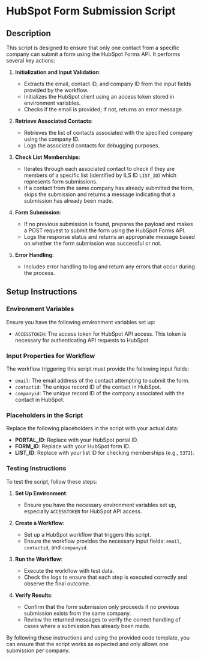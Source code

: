 
# HubSpot Form Submission Script

## Description

This script is designed to ensure that only one contact from a specific company can submit a form using the HubSpot Forms API. It performs several key actions:

1. **Initialization and Input Validation**:
   - Extracts the email, contact ID, and company ID from the input fields provided by the workflow.
   - Initializes the HubSpot client using an access token stored in environment variables.
   - Checks if the email is provided; if not, returns an error message.

2. **Retrieve Associated Contacts**:
   - Retrieves the list of contacts associated with the specified company using the company ID.
   - Logs the associated contacts for debugging purposes.

3. **Check List Memberships**:
   - Iterates through each associated contact to check if they are members of a specific list (identified by ILS ID `LIST_ID`) which represents form submissions.
   - If a contact from the same company has already submitted the form, skips the submission and returns a message indicating that a submission has already been made.

4. **Form Submission**:
   - If no previous submission is found, prepares the payload and makes a POST request to submit the form using the HubSpot Forms API.
   - Logs the response status and returns an appropriate message based on whether the form submission was successful or not.

5. **Error Handling**:
   - Includes error handling to log and return any errors that occur during the process.

## Setup Instructions

### Environment Variables

Ensure you have the following environment variables set up:

- `ACCESSTOKEN`: The access token for HubSpot API access. This token is necessary for authenticating API requests to HubSpot.

### Input Properties for Workflow

The workflow triggering this script must provide the following input fields:

- `email`: The email address of the contact attempting to submit the form.
- `contactid`: The unique record ID of the contact in HubSpot.
- `companyid`: The unique record ID of the company associated with the contact in HubSpot.

### Placeholders in the Script

Replace the following placeholders in the script with your actual data:

- **PORTAL_ID**: Replace with your HubSpot portal ID.
- **FORM_ID**: Replace with your HubSpot form ID.
- **LIST_ID**: Replace with your list ID for checking memberships (e.g., `5372`).

### Testing Instructions

To test the script, follow these steps:

1. **Set Up Environment**:
   - Ensure you have the necessary environment variables set up, especially `ACCESSTOKEN` for HubSpot API access.

2. **Create a Workflow**:
   - Set up a HubSpot workflow that triggers this script.
   - Ensure the workflow provides the necessary input fields: `email`, `contactid`, and `companyid`.

3. **Run the Workflow**:
   - Execute the workflow with test data.
   - Check the logs to ensure that each step is executed correctly and observe the final outcome.

4. **Verify Results**:
   - Confirm that the form submission only proceeds if no previous submission exists from the same company.
   - Review the returned messages to verify the correct handling of cases where a submission has already been made.

By following these instructions and using the provided code template, you can ensure that the script works as expected and only allows one submission per company.
